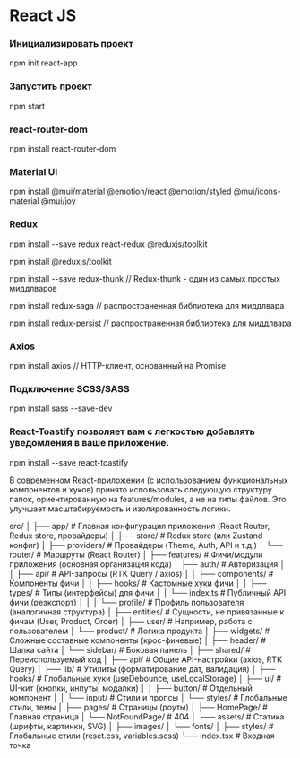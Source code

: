 # React JS

### Инициализировать проект

npm init react-app <project-name>

### Запустить проект

npm start

### react-router-dom

npm install react-router-dom

### Material UI

npm install @mui/material @emotion/react @emotion/styled @mui/icons-material @mui/joy

### Redux

npm install --save redux react-redux @reduxjs/toolkit

npm install @reduxjs/toolkit

npm install --save redux-thunk // Redux-thunk - один из самых простых миддлваров

npm install redux-saga //  распространенная библиотека для миддлвара

npm install redux-persist //  распространенная библиотека для миддлвара

### Axios

npm install axios // HTTP-клиент, основанный на Promise

### Подключение SCSS/SASS

npm install sass --save-dev

### React-Toastify позволяет вам с легкостью добавлять уведомления в ваше приложение.

npm install --save react-toastify


В современном React-приложении (с использованием функциональных компонентов и хуков) принято использовать следующую структуру папок, ориентированную на features/modules, а не на типы файлов. Это улучшает масштабируемость и изолированность логики.

src/
│
├── app/ # Главная конфигурация приложения (React Router, Redux store, провайдеры)
│ ├── store/ # Redux store (или Zustand конфиг)
│ ├── providers/ # Провайдеры (Theme, Auth, API и т.д.)
│ └── router/ # Маршруты (React Router)
│
├── features/ # Фичи/модули приложения (основная организация кода)
│ ├── auth/ # Авторизация
│ │ ├── api/ # API-запросы (RTK Query / axios)
│ │ ├── components/ # Компоненты фичи
│ │ ├── hooks/ # Кастомные хуки фичи
│ │ ├── types/ # Типы (интерфейсы) для фичи
│ │ └── index.ts # Публичный API фичи (реэкспорт)
│ │
│ └── profile/ # Профиль пользователя (аналогичная структура)
│
├── entities/ # Сущности, не привязанные к фичам (User, Product, Order)
│ ├── user/ # Например, работа с пользователем
│ └── product/ # Логика продукта
│
├── widgets/ # Сложные составные компоненты (крос-фичевые)
│ ├── header/ # Шапка сайта
│ └── sidebar/ # Боковая панель
│
├── shared/ # Переиспользуемый код
│ ├── api/ # Общие API-настройки (axios, RTK Query)
│ ├── lib/ # Утилиты (форматирование дат, валидация)
│ ├── hooks/ # Глобальные хуки (useDebounce, useLocalStorage)
│ ├── ui/ # UI-кит (кнопки, инпуты, модалки)
│ │ ├── button/ # Отдельный компонент
│ │ └── input/ # Стили и пропсы
│ └── styles/ # Глобальные стили, темы
│
├── pages/ # Страницы (роуты)
│ ├── HomePage/ # Главная страница
│ └── NotFoundPage/ # 404
│
├── assets/ # Статика (шрифты, картинки, SVG)
│ ├── images/
│ └── fonts/
│
├── styles/ # Глобальные стили (reset.css, variables.scss)
└── index.tsx # Входная точка
